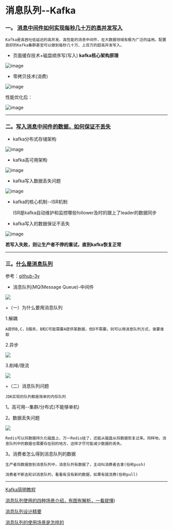 # 消息队列--Kafka

### 一。 [消息中间件如何实现每秒几十万的高并发写入](https://mp.weixin.qq.com/s?__biz=MzU0OTk3ODQ3Ng==&mid=2247484700&idx=1&sn=fbfdb57ea53882828e4e3bd0b3b61947&chksm=fba6ed1fccd16409c43baa7f941e522d97a72e63e4139f663b327c606c6bb5dfe516b6f61424&scene=21#wechat_redirect)

    Kafka是高吞吐低延迟的高并发、高性能的消息中间件，在大数据领域有极为广泛的运用。配置良好的Kafka集群甚至可以做到每秒几十万、上百万的超高并发写入。
    
+ 页面缓存技术+磁盘顺序写(写入) **kafka核心架构原理**

![image](resources/images/1.jpg)

+ 零拷贝技术(消费)

![image](resources/images/2.jpg)

性能优化后：

![image](resources/images/3.jpg)

----------------------------------

### 二。[写入消息中间件的数据，如何保证不丢失](https://mp.weixin.qq.com/s/wbqA9vZOCQ0M_N9Q0NXWVg)

+ kafka分布式存储架构

![image](resources/images/4.jpg)

+ kafka高可用架构

![image](resources/images/5.jpg)

+ kafka写入数据丢失问题

![image](resources/images/6.jpg)

+ kafka的核心机制--ISR机制

    ISR是kafka自动维护和监控哪些follower及时的跟上了leader的数据同步
    
+ kafka写入的数据保证不丢失

![image](resources/images/7.jpg)

**若写入失败，则让生产者不停的重试，直到kafka恢复正常**

----------------------------------

### 三。[什么是消息队列](https://mp.weixin.qq.com/s?__biz=MzI4Njg5MDA5NA==&mid=2247485080&idx=1&sn=f223feb9256727bde4387d918519766b&chksm=ebd74799dca0ce8fa46223a33042a79fc16ae6ac246cb8f07e63a4a2bdce33d8c6dc74e8bd20&token=1439272449&lang=zh_CN&scene=21#wechat_redirect)

参考：[github-3y](https://github.com/ZhongFuCheng3y/3y)

+ 消息队列(MQ(Message Queue)-中间件

![](resources/images/7.jpg)

+（一）为什么要用消息队列

1.解耦 

    A提供B,C，D服务，B和C可能需要A提供某数据，但D不需要。则可以用消息队列方式，谁要谁取
    
 2.异步

![](resources/images/9.jpg)

3.削峰/限流

![](resources/images/10.jpg)

+（二）消息队列问题

    JDK实现的队列都是简单的内存队列
    
1。高可用--集群/分布式(不能够单机)

2。数据丢失问题

![](resources/images/11.jpg)

    Redis可以将数据持久化磁盘上，万一Redis挂了，还能从磁盘从将数据恢复过来。同样地，消息队列中的数据也需要存在别的地方，这样才尽可能减少数据的丢失。

3。消费者怎么得到消息队列的数据

    生产者将数据放到消息队列中，消息队列有数据了，主动叫消费者去拿(俗称push)
    
    消费者不断去轮训消息队列，看看有没有新的数据，如果有就消费(俗称pull)
    
----------------------------------

[Kafka简明教程](https://zhuanlan.zhihu.com/p/37405836)

[消息队列使用的四种场景介绍，有图有解析，一看就懂](https://zhuanlan.zhihu.com/p/55712984))

[消息队列设计精要](https://zhuanlan.zhihu.com/p/21479556)

[消息队列的使用场景是怎样的](https://www.zhihu.com/question/34243607)






